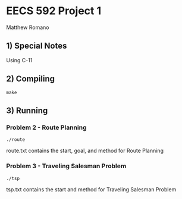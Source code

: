 # EECS 592 Project 1

Matthew Romano


## 1) Special Notes
Using C-11

## 2) Compiling
`make`

## 3) Running

### Problem 2 - Route Planning
`./route`

route.txt contains the start, goal, and method for Route Planning

### Problem 3 - Traveling Salesman Problem
`./tsp`

tsp.txt contains the start and method for Traveling Salesman Problem

